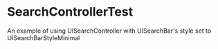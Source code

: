 SearchControllerTest
====================

An example of using UISearchController with UISearchBar's style set to UISearchBarStyleMinimal
